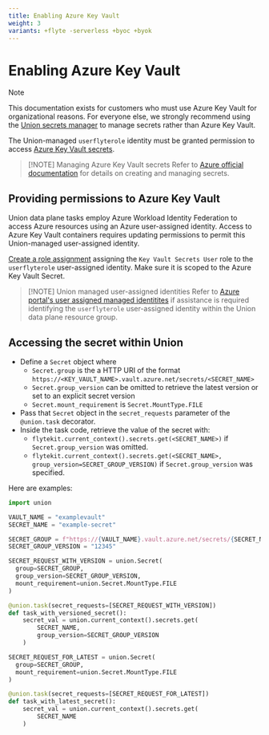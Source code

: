 ```yaml
---
title: Enabling Azure Key Vault
weight: 3
variants: +flyte -serverless +byoc +byok
---
```


# Enabling Azure Key Vault

> [!NOTE]
> This documentation exists for customers who must use Azure Key Vault for organizational reasons. For everyone else, we strongly recommend using the
> [Union secrets manager](../../development-cycle/managing-secrets.md) to manage secrets rather than Azure Key Vault.

The Union-managed `userflyterole` identity must be granted permission to access [Azure Key Vault secrets](https://learn.microsoft.com/en-us/azure/key-vault/secrets/about-secrets).

> [!NOTE] Managing Azure Key Vault secrets
> Refer to [Azure official documentation](https://learn.microsoft.com/en-us/azure/key-vault/secrets/quick-create-portal) for details on creating and managing secrets.

## Providing permissions to Azure Key Vault

Union data plane tasks employ Azure Workload Identity Federation to access Azure resources using an Azure user-assigned identity. Access to Azure Key Vault containers requires updating permissions to permit this Union-managed user-assigned identity.

[Create a role assignment](https://learn.microsoft.com/en-us/azure/role-based-access-control/role-assignments-portal) assigning the `Key Vault Secrets User` role to the `userflyterole` user-assigned identity. Make sure it is scoped to the Azure Key Vault Secret.

> [!NOTE] Union managed user-assigned identities
> Refer to [Azure portal's user assigned managed identitites](https://portal.azure.com/#view/HubsExtension/BrowseResource/resourceType/Microsoft.ManagedIdentity%2FuserAssignedIdentities) if assistance is required identifying the `userflyterole` user-assigned identity within the Union data plane resource group.

## Accessing the secret within Union

* Define a `Secret` object where
  * `Secret.group` is the a HTTP URI of the format `https://<KEY_VAULT_NAME>.vault.azure.net/secrets/<SECRET_NAME>`
  * `Secret.group_version` can be omitted to retrieve the latest version or set to an explicit secret version
  * `Secret.mount_requirement` is `Secret.MountType.FILE`
* Pass that `Secret` object in the `secret_requests` parameter of the `@union.task` decorator.
* Inside the task code, retrieve the value of the secret with:
  * `flytekit.current_context().secrets.get(<SECRET_NAME>)` if `Secret.group_version` was omitted.
  * `flytekit.current_context().secrets.get(<SECRET_NAME>, group_version=SECRET_GROUP_VERSION)` if `Secret.group_version` was specified.

Here are examples:

```python
import union

VAULT_NAME = "examplevault"
SECRET_NAME = "example-secret"

SECRET_GROUP = f"https://{VAULT_NAME}.vault.azure.net/secrets/{SECRET_NAME}"
SECRET_GROUP_VERSION = "12345"

SECRET_REQUEST_WITH_VERSION = union.Secret(
  group=SECRET_GROUP,
  group_version=SECRET_GROUP_VERSION,
  mount_requirement=union.Secret.MountType.FILE
)

@union.task(secret_requests=[SECRET_REQUEST_WITH_VERSION])
def task_with_versioned_secret():
    secret_val = union.current_context().secrets.get(
        SECRET_NAME,
        group_version=SECRET_GROUP_VERSION
    )

SECRET_REQUEST_FOR_LATEST = union.Secret(
  group=SECRET_GROUP,
  mount_requirement=union.Secret.MountType.FILE
)

@union.task(secret_requests=[SECRET_REQUEST_FOR_LATEST])
def task_with_latest_secret():
    secret_val = union.current_context().secrets.get(
        SECRET_NAME
    )
```
